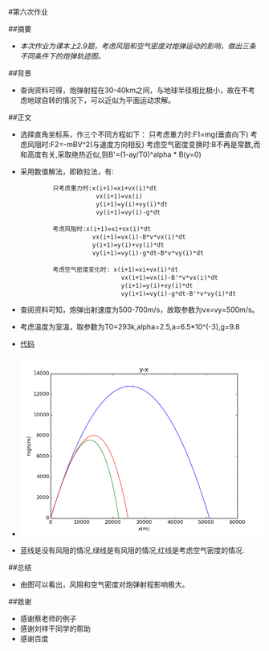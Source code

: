 #第六次作业
 
##摘要
- *本次作业为课本上2.9题，考虑风阻和空气密度对炮弹运动的影响，做出三条不同条件下的炮弹轨迹图。*

##背景
- 查询资料可得，炮弹射程在30-40km之间，与地球半径相比极小，故在不考虑地球自转的情况下，可以近似为平面运动求解。

##正文
- 选择直角坐标系，作三个不同方程如下：
           只考虑重力时:F1=mg(垂直向下) 
           考虑风阻时:F2=-mBV^2(与速度方向相反)
           考虑空气密度变换时:B不再是常数,而和高度有关,采取绝热近似,则B'=(1-ay/T0)^alpha * B(y=0)
           
- 采用数值解法，即欧拉法，有:

               只考虑重力时:x(i+1)=xi+vx(i)*dt
                           vx(i+1)=vx(i)
                           y(i+1)=y(i)+vy(i)*dt
                           vy(i+1)=vy(i)-g*dt
                           
               考虑风阻时:x(i+1)=xi+vx(i)*dt
                          vx(i+1)=vx(i)-B*v*vx(i)*dt
                          y(i+1)=y(i)+vy(i)*dt
                          vy(i+1)=vy(i)-g*dt-B*v*vy(i)*dt
                          
               考虑空气密度变化时: x(i+1)=xi+vx(i)*dt
                                  vx(i+1)=vx(i)-B'*v*vx(i)*dt
                                  y(i+1)=y(i)+vy(i)*dt
                                  vy(i+1)=vy(i)-g*dt-B'*v*vy(i)*dt      
                                
- 查阅资料可知，炮弹出射速度为500-700m/s，故取参数为vx=vy=500m/s。
- 考虑温度为室温，取参数为T0=293k,alpha=2.5,a=6.5*10^(-3),g=9.8
- [代码](https://github.com/axbzsf/computationalphysics_N2013301020106/blob/master/homework6.py)
- ![图](https://github.com/axbzsf/computationalphysics_N2013301020106/blob/master/homework6.png)
- 蓝线是没有风阻的情况,绿线是有风阻的情况,红线是考虑空气密度的情况.

##总结
- 由图可以看出，风阻和空气密度对炮弹射程影响极大。

##致谢
- 感谢蔡老师的例子
- 感谢刘祥干同学的帮助
- 感谢百度
